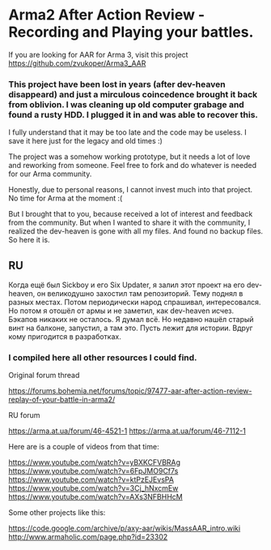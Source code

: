 # Arma2 After Action Review - Recording and Playing your battles.

If you are looking for AAR for Arma 3, visit this project https://github.com/zvukoper/Arma3_AAR

### This project have been lost in years (after dev-heaven disappeard) and just a mirculous coincedence brought it back from oblivion. I was cleaning up old computer grabage and found a rusty HDD. I plugged it in and was able to recover this.

I fully understand that it may be too late and the code may be useless. I save it here just for the legacy and old times :)

The project was a somehow working prototype, but it needs a lot of love and reworking from someone. Feel free to fork and do whatever is needed for our Arma community.

Honestly, due to personal reasons, I cannot invest much into that project. No time for Arma at the moment :(

But I brought that to you, because received a lot of interest and feedback from the community. But when I wanted to share it with the community, I realized the dev-heaven is gone with all my files. And found no backup files. So here it is.

## RU
Когда ещё был Sickboy и его Six Updater, я залил этот проект на его dev-heaven, он великодушно захостил там репозиторий. Тему поднял в разных местах. Потом периодически народ спрашивал, интересовался. Но потом я отошёл от армы и не заметил, как dev-heaven исчез. Бэкапов никаких не осталось. Я думал всё. Но недавно нашёл старый винт на балконе, запустил, а там это. Пусть лежит для истории. Вдруг кому пригодится в разработках.

### I compiled here all other resources I could find.

Original forum thread 

https://forums.bohemia.net/forums/topic/97477-aar-after-action-review-replay-of-your-battle-in-arma2/

RU forum

https://arma.at.ua/forum/46-4521-1
https://arma.at.ua/forum/46-7112-1

Here are is a couple of videos from that time:

https://www.youtube.com/watch?v=yBXKCFVBRAg
https://www.youtube.com/watch?v=6FpJMO9Cf7s
https://www.youtube.com/watch?v=ktPzEJEvsPA
https://www.youtube.com/watch?v=3Cj_hNxcmEw
https://www.youtube.com/watch?v=AXs3NFBHHcM

Some other projects like this:

https://code.google.com/archive/p/axy-aar/wikis/MassAAR_intro.wiki
http://www.armaholic.com/page.php?id=23302
